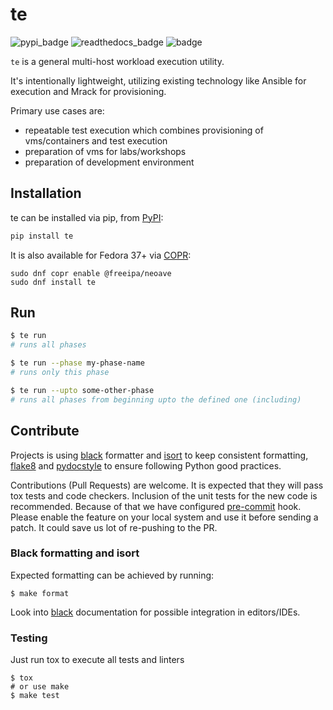 # te

![pypi_badge](https://img.shields.io/pypi/v/te?label=PyPI&logo=pypi) ![readthedocs_badge](https://img.shields.io/readthedocs/te?label=Read%20the%20Docs&logo=read-the-docs) ![badge](https://copr.fedorainfracloud.org/coprs/g/freeipa/neoave/package/te/status_image/last_build.png)

`te` is a general multi-host workload execution utility.

It's intentionally lightweight, utilizing existing technology like Ansible
for execution and Mrack for provisioning.

Primary use cases are:

- repeatable test execution which combines provisioning of vms/containers and
  test execution
- preparation of vms for labs/workshops
- preparation of development environment

## Installation

te can be installed via pip, from [PyPI](https://pypi.org/project/te/):

```bash
pip install te
```

It is also available for Fedora 37+ via [COPR](https://copr.fedorainfracloud.org/coprs/g/freeipa/neoave/package/te/):

```
sudo dnf copr enable @freeipa/neoave
sudo dnf install te
```

## Run

```bash
$ te run
# runs all phases

$ te run --phase my-phase-name
# runs only this phase

$ te run --upto some-other-phase
# runs all phases from beginning upto the defined one (including)
```

## Contribute

Projects is using [black](https://github.com/psf/black) formatter and [isort](https://github.com/PyCQA/isort) to keep consistent
formatting, [flake8](https://flake8.pycqa.org/en/latest/) and
[pydocstyle](http://pycodestyle.pycqa.org/en/latest/intro.html) to ensure following
Python good practices.

Contributions (Pull Requests) are welcome. It is expected that they will pass tox tests and code checkers.
Inclusion of the unit tests for the new code is recommended.
Because of that we have configured [pre-commit](https://pre-commit.com/) hook.
Please enable the feature on your local system and use it before sending a patch.
It could save us lot of re-pushing to the PR.

### Black formatting and isort
Expected formatting can be achieved by running:
```
$ make format
```

Look into [black](https://github.com/psf/black) documentation for possible integration
in editors/IDEs.

### Testing
Just run tox to execute all tests and linters

```
$ tox
# or use make
$ make test
```
